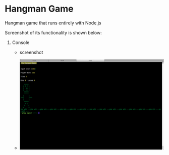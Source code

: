 # Hangman Game
Hangman game that runs entirely with Node.js



Screenshot of its functionality is shown below:

1. Console
    + screenshot

    + ![hangman](hangmangame.png)
